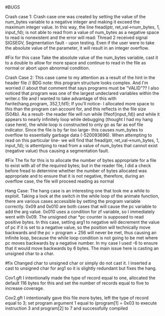 #BUGS

Crash case 1:
Crash case one was created by setting the value of the num_bytes variable to a negative integer and making it exceed the maximum integer value. In this way, the line fread(ptr, ret_val->num_bytes, 1, input_fd); is not able to read from a value of num_bytes as a negative space to read is nonexistent and the error will read: Thread 2 received signal SIGSEGV, Segmentation fault - upon testing. Even if the user were to take the absolute value of the parameter, it will result in an integer overflow.  

#Fix for this case
Take the absolute value of the num_bytes variable, cast it to a double to allow for more space and continue to read in the file as normal or abort upon abnormal condition.

Crash Case 2:
This case came to my attention as a result of the hint in the header file // BDG note: this program structure looks complex. And I'm worried
 //           about that comment that says programs must be "VALID"??  I also noticed that program was one of the largest undeclared variables within the writer.c file and I wanted to take advantage of this with fwrite(hang.program, 352,1,fd1); If you'll notice- I allocated more space to this than the program can account for, and this reflects in the file size (504b). As a result- the reader file will run  while (!feof(input_fd)) and while it appears to nearly infinitely loop while debugging (thought I had my hang case here), the while loop is constructed to only go as far as eof file indicator. Since the file is by far too large- this causes num_bytes to overflow to essentially garbage data (-520093696). When attempting to read on this particular line- we will find that fread(ptr, ret_val->num_bytes, 1, input_fd); is attemtping to read from a value of num_bytes that cannot exist (negative value) thus causing a segmentation fault.


#Fix
 The fix for this is to allocate the number of bytes appropriate for a file to exist with all of the required bytes; but in the reader file, I did a check before fread to determine whether the number of bytes allocated was appropriate and to ensure that it is not negative, therefore, during an overflow case, the file will proceed reading as normal

Hang Case:
The hang case is an interesting one that took me a while to exploit. Taking a look at the switch in the while loop of the animate function, there are various cases accessible by setting the program variable correctly. 0x09 and 0x010 are both cases that will cause the pc variable to add the arg value. 0x010 uses a condition for zf variable, so I immediately went with 0x09. The unsigned char *pc counter  is supposed to read positive bytes. In this case, setting arg1 to negative will decrement the value of pc if it is set to a negative value, so the position will technically move backwards and the pc > program + 256 will never be met, thus causing an infinite loop, because the while loop condition is not going to be met where pc moves backwards by a negative number. In my case I used -6 to ensure that it would move backwards by 6 bytes. The main issue here is casting an unsigned char to a char.

#fix
Changed char to unsigned char or simply do not cast it. I inserted a cast to unsigned char for arg1 so it is slightly redundant but fixes the hang.



Cov1.gft
I intentionally made the type of record equal to one, allocated the default 116 bytes for this and set the number of records equal to five to increase coverage.

Cov2.gft
I intentionally gave this file more bytes, left the type of record equal to 3; set program argument 1 equal to (program[1] = 0x03 to execute instruction 3 and program[2] to 7 and successfully compiled